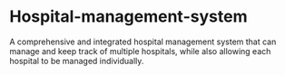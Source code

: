 # Hospital-management-system
A comprehensive and integrated hospital management system that can manage and keep track of multiple hospitals, while also allowing each hospital to be managed individually.  

